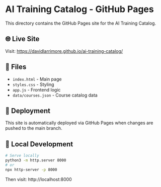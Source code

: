 # AI Training Catalog - GitHub Pages

This directory contains the GitHub Pages site for the AI Training Catalog.

## 🌐 Live Site

Visit: https://davidlarrimore.github.io/ai-training-catalog/

## 📁 Files

- `index.html` - Main page
- `styles.css` - Styling
- `app.js` - Frontend logic
- `data/courses.json` - Course catalog data

## 🚀 Deployment

This site is automatically deployed via GitHub Pages when changes are pushed to the main branch.

## 🔧 Local Development

```bash
# Serve locally
python3 -m http.server 8000
# or
npx http-server -p 8000
```

Then visit: http://localhost:8000

